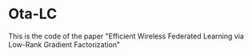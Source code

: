 # Ota-LC
This is the code of the paper "Efficient Wireless Federated Learning via Low-Rank Gradient Factorization"
